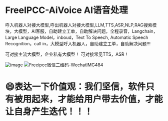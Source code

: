 # FreeIPCC-AiVoice AI语音处理
呼入机器人对接大模型,呼出机器人对接大模型,LLM,TTS,ASR,NLP,RAG搜索模块，大模型，AI客服，自助建立工单，自助解决问题，全程录音，Langchain，Large Language Model，inboud，Text To Speech, Automatic Speech Recognition，call in，大模型呼入机器人，自助建立工单，自助解决问题!!!

可对接主流大模型，企业私有大模型！
可对接常见TTS，ASR！

![image](https://github.com/user-attachments/assets/96c03071-ee60-4adf-a4c4-8cba0cf3c38a)
![Freeipcc微信二维码-WechatIMG484](https://github.com/user-attachments/assets/94b18a56-cc10-4ec7-a960-098b715c18fb)

# 😄表达一下价值观：我们坚信，软件只有被用起来，才能给用户带去价值，才能让自身产生迭代！！！
